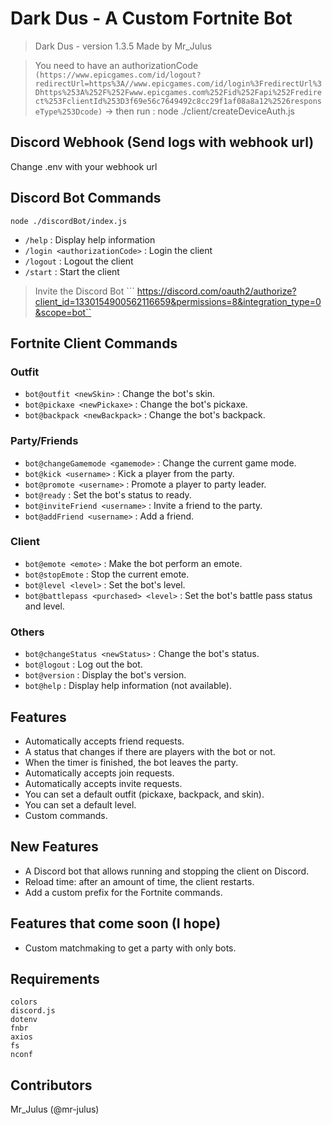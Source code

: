 # Dark Dus - A Custom Fortnite Bot
> Dark Dus -  version 1.3.5
Made by Mr_Julus

> You need to have an authorizationCode
```(https://www.epicgames.com/id/logout?redirectUrl=https%3A//www.epicgames.com/id/login%3FredirectUrl%3Dhttps%253A%252F%252Fwww.epicgames.com%252Fid%252Fapi%252Fredirect%253FclientId%253D3f69e56c7649492c8cc29f1af08a8a12%2526responseType%253Dcode)```
-> then run : node ./client/createDeviceAuth.js

## Discord Webhook (Send logs with webhook url)
Change .env with your webhook url

## Discord Bot Commands
```node ./discordBot/index.js```
- `/help` : Display help information
- `/login <authorizationCode>` : Login the client
- `/logout` : Logout the client
- `/start` : Start the client
> Invite the Discord Bot
``` https://discord.com/oauth2/authorize?client_id=1330154900562116659&permissions=8&integration_type=0&scope=bot``

## Fortnite Client Commands
### Outfit
- `bot@outfit <newSkin>` : Change the bot's skin.
- `bot@pickaxe <newPickaxe>` : Change the bot's pickaxe.
- `bot@backpack <newBackpack>` : Change the bot's backpack.

### Party/Friends
- `bot@changeGamemode <gamemode>` : Change the current game mode.
- `bot@kick <username>` : Kick a player from the party.
- `bot@promote <username>` : Promote a player to party leader.
- `bot@ready` : Set the bot's status to ready.
- `bot@inviteFriend <username>` : Invite a friend to the party.
- `bot@addFriend <username>` : Add a friend.

### Client
- `bot@emote <emote>` : Make the bot perform an emote.
- `bot@stopEmote` : Stop the current emote.
- `bot@level <level>` : Set the bot's level.
- `bot@battlepass <purchased> <level>` : Set the bot's battle pass status and level.

### Others
- `bot@changeStatus <newStatus>` : Change the bot's status.
- `bot@logout` : Log out the bot.
- `bot@version` : Display the bot's version.
- `bot@help` : Display help information (not available).

## Features
- Automatically accepts friend requests.
- A status that changes if there are players with the bot or not.
- When the timer is finished, the bot leaves the party.
- Automatically accepts join requests.
- Automatically accepts invite requests.
- You can set a default outfit (pickaxe, backpack, and skin).
- You can set a default level.
- Custom commands.

## New Features
- A Discord bot that allows running and stopping the client on Discord.
- Reload time: after an amount of time, the client restarts.
- Add a custom prefix for the Fortnite commands.

## Features that come soon (I hope)
- Custom matchmaking to get a party with only bots.

## Requirements
```text
colors
discord.js
dotenv
fnbr
axios
fs
nconf
```

## Contributors
Mr_Julus (@mr-julus)